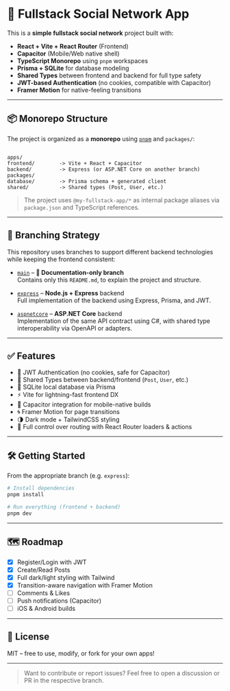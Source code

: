 # 🔗 Fullstack Social Network App

This is a **simple fullstack social network** project built with:

- **React + Vite + React Router** (Frontend)
- **Capacitor** (Mobile/Web native shell)
- **TypeScript Monorepo** using `pnpm` workspaces
- **Prisma + SQLite** for database modeling
- **Shared Types** between frontend and backend for full type safety
- **JWT-based Authentication** (no cookies, compatible with Capacitor)
- **Framer Motion** for native-feeling transitions

---

## 📦 Monorepo Structure

The project is organized as a **monorepo** using [`pnpm`](https://pnpm.io/) and `packages/`:

```

apps/
frontend/        -> Vite + React + Capacitor
backend/         -> Express (or ASP.NET Core on another branch)
packages/
database/        -> Prisma schema + generated client
shared/          -> Shared types (Post, User, etc.)

```

> The project uses `@my-fullstack-app/*` as internal package aliases via `package.json` and TypeScript references.

---

## 🌿 Branching Strategy

This repository uses branches to support different backend technologies while keeping the frontend consistent:

- [`main`](https://github.com/your-repo/tree/main) – **📘 Documentation-only branch**  
  Contains only this `README.md`, to explain the project and structure.
- [`express`](https://github.com/your-repo/tree/express) – **Node.js + Express** backend  
  Full implementation of the backend using Express, Prisma, and JWT.

- [`aspnetcore`](https://github.com/your-repo/tree/aspnetcore) – **ASP.NET Core** backend  
  Implementation of the same API contract using C#, with shared type interoperability via OpenAPI or adapters.

---

## ✅ Features

- 🔐 JWT Authentication (no cookies, safe for Capacitor)
- 🧠 Shared Types between backend/frontend (`Post`, `User`, etc.)
- 💾 SQLite local database via Prisma
- ⚡ Vite for lightning-fast frontend DX
- 📱 Capacitor integration for mobile-native builds
- 🌀 Framer Motion for page transitions
- 🌗 Dark mode + TailwindCSS styling
- 🧩 Full control over routing with React Router loaders & actions

---

## 🛠️ Getting Started

From the appropriate branch (e.g. `express`):

```bash
# Install dependencies
pnpm install

# Run everything (frontend + backend)
pnpm dev
```

---

## 🗺 Roadmap

- [x] Register/Login with JWT
- [x] Create/Read Posts
- [x] Full dark/light styling with Tailwind
- [x] Transition-aware navigation with Framer Motion
- [ ] Comments & Likes
- [ ] Push notifications (Capacitor)
- [ ] iOS & Android builds

---

## 📄 License

MIT – free to use, modify, or fork for your own apps!

---

> Want to contribute or report issues? Feel free to open a discussion or PR in the respective branch.
